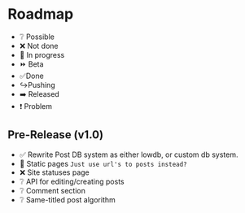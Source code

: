 # Roadmap

- :grey_question: Possible
- :x: Not done
- :arrows_counterclockwise: In progress
- :fast_forward: Beta
- :white_check_mark:Done
- :arrow_right_hook:Pushing
- :arrow_right: Released
- :exclamation: Problem

## Pre-Release (v1.0)

- :white_check_mark: Rewrite Post DB system as either lowdb, or custom db system.
- :arrows_counterclockwise: Static pages
`Just use url's to posts instead?`
- :x: Site statuses page
- :grey_question: API for editing/creating posts
- :grey_question: Comment section
- :grey_question: Same-titled post algorithm
